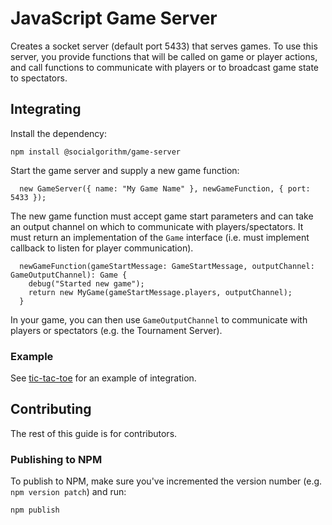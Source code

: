 # JavaScript Game Server

Creates a socket server (default port 5433) that serves games. To use this server, you provide functions that will be called on game or player actions, and call functions to communicate with players or to broadcast game state to spectators.

## Integrating

Install the dependency:

`npm install @socialgorithm/game-server`

Start the game server and supply a new game function:

```
  new GameServer({ name: "My Game Name" }, newGameFunction, { port: 5433 });
```

The new game function must accept game start parameters and can take an output channel on which to communicate with players/spectators. It must return an implementation of the `Game` interface (i.e. must implement callback to listen for player communication).

```
  newGameFunction(gameStartMessage: GameStartMessage, outputChannel: GameOutputChannel): Game {
    debug("Started new game");
    return new MyGame(gameStartMessage.players, outputChannel);
  }
```

In your game, you can then use `GameOutputChannel` to communicate with players or spectators (e.g. the Tournament Server). 

### Example

See [tic-tac-toe](https://github.com/socialgorithm/tic-tac-toe) for an example of integration.

## Contributing

The rest of this guide is for contributors.

### Publishing to NPM

To publish to NPM, make sure you've incremented the version number (e.g. `npm version patch`) and run:

```
npm publish
```